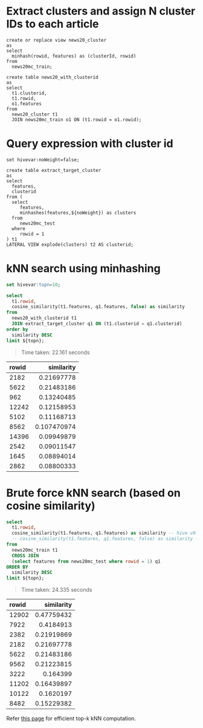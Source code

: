 <!--
  Licensed to the Apache Software Foundation (ASF) under one
  or more contributor license agreements.  See the NOTICE file
  distributed with this work for additional information
  regarding copyright ownership.  The ASF licenses this file
  to you under the Apache License, Version 2.0 (the
  "License"); you may not use this file except in compliance
  with the License.  You may obtain a copy of the License at

    http://www.apache.org/licenses/LICENSE-2.0

  Unless required by applicable law or agreed to in writing,
  software distributed under the License is distributed on an
  "AS IS" BASIS, WITHOUT WARRANTIES OR CONDITIONS OF ANY
  KIND, either express or implied.  See the License for the
  specific language governing permissions and limitations
  under the License.
-->
        
# Extract clusters and assign N cluster IDs to each article
```
create or replace view news20_cluster
as
select 
  minhash(rowid, features) as (clusterId, rowid)
from 
  news20mc_train;

create table news20_with_clusterid
as
select 
  t1.clusterid, 
  t1.rowid, 
  o1.features
from 
  news20_cluster t1
  JOIN news20mc_train o1 ON (t1.rowid = o1.rowid);
```

# Query expression with cluster id
```
set hivevar:noWeight=false;

create table extract_target_cluster
as
select 
  features,
  clusterid
from (
  select 
     features,
     minhashes(features,${noWeight}) as clusters
  from 
     news20mc_test 
  where 
     rowid = 1
) t1
LATERAL VIEW explode(clusters) t2 AS clusterid;
```

# kNN search using minhashing
```sql
set hivevar:topn=10;

select 
  t1.rowid, 
  cosine_similarity(t1.features, q1.features, false) as similarity
from
  news20_with_clusterid t1
  JOIN extract_target_cluster q1 ON (t1.clusterid = q1.clusterid)
order by
  similarity DESC
limit ${topn};
```

> Time taken: 22.161 seconds

|rowid  | similarity |
|:------|-----------:|
| 2182  | 0.21697778  |
| 5622  | 0.21483186  |
| 962   |  0.13240485 |
| 12242 |  0.12158953 |
| 5102  | 0.11168713  |
| 8562  | 0.107470974 |
| 14396 |0.09949879   |
| 2542  | 0.09011547  |
| 1645  | 0.08894014  |
| 2862  | 0.08800333  |

# Brute force kNN search (based on cosine similarity)
```sql
select
  t1.rowid,
  cosine_similarity(t1.features, q1.features) as similarity -- hive v0.3.2 or later
  -- cosine_similarity(t1.features, q1.features, false) as similarity -- hive v0.3.1 or before
from 
  news20mc_train t1
  CROSS JOIN
  (select features from news20mc_test where rowid = 1) q1
ORDER BY
  similarity DESC
limit ${topn};
```

> Time taken: 24.335 seconds

|rowid  | similarity |
|:------|-----------:|
| 12902 | 0.47759432 |
| 7922  | 0.4184913  |
| 2382  | 0.21919869 |
| 2182  | 0.21697778 |
| 5622  | 0.21483186 |
| 9562  | 0.21223815 |
| 3222  | 0.164399   |
| 11202 | 0.16439897 |
| 10122 | 0.1620197  |
| 8482  | 0.15229382 |


Refer [this page](../misc/topk.html#top-k-similarity-computation) for efficient top-k kNN computation.
